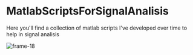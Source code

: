 # MatlabScriptsForSignalAnalisis
Here you'll find a collection of matlab scripts I've developed over time to help in signal analisis 

![frame-18](https://github.com/user-attachments/assets/50a7e6f0-2614-45bf-86b8-4a7bbe79df60)
